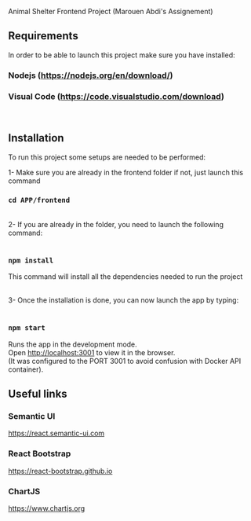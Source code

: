 Animal Shelter Frontend Project (Marouen Abdi's Assignement)

## Requirements

In order to be able to launch this project make sure you have installed:

### Nodejs (https://nodejs.org/en/download/)

### Visual Code (https://code.visualstudio.com/download)

<br/>

## Installation

To run this project some setups are needed to be performed:

1- Make sure you are already in the frontend folder if not, just launch this command

### `cd APP/frontend`

<br />
2- If you are already in the folder, you need to launch the following command:<br /><br />

### `npm install`

This command will install all the dependencies needed to run the project
<br /><br />

3- Once the installation is done, you can now launch the app by typing:<br /><br />

### `npm start`

Runs the app in the development mode.<br />
Open [http://localhost:3001](http://localhost:3001) to view it in the browser.<br />
(It was configured to the PORT 3001 to avoid confusion with Docker API container).

## Useful links

### Semantic UI

https://react.semantic-ui.com

### React Bootstrap

https://react-bootstrap.github.io

### ChartJS

https://www.chartjs.org
